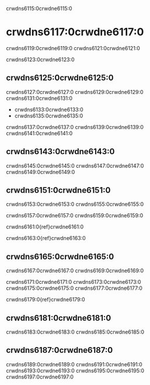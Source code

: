 crwdns6115:0crwdne6115:0
# crwdns6117:0crwdne6117:0

crwdns6119:0crwdne6119:0 crwdns6121:0crwdne6121:0

crwdns6123:0crwdne6123:0

## crwdns6125:0crwdne6125:0

crwdns6127:0crwdne6127:0 crwdns6129:0crwdne6129:0 crwdns6131:0crwdne6131:0
* crwdns6133:0crwdne6133:0
* crwdns6135:0crwdne6135:0

crwdns6137:0crwdne6137:0 crwdns6139:0crwdne6139:0 crwdns6141:0crwdne6141:0

## crwdns6143:0crwdne6143:0

crwdns6145:0crwdne6145:0 crwdns6147:0crwdne6147:0 crwdns6149:0crwdne6149:0

## crwdns6151:0crwdne6151:0

crwdns6153:0crwdne6153:0 crwdns6155:0crwdne6155:0

crwdns6157:0crwdne6157:0 crwdns6159:0crwdne6159:0

crwdns6161:0{ref}crwdne6161:0

crwdns6163:0{ref}crwdne6163:0

## crwdns6165:0crwdne6165:0

crwdns6167:0crwdne6167:0 crwdns6169:0crwdne6169:0

crwdns6171:0crwdne6171:0 crwdns6173:0crwdne6173:0 crwdns6175:0crwdne6175:0 crwdns6177:0crwdne6177:0

crwdns6179:0{ref}crwdne6179:0

## crwdns6181:0crwdne6181:0

crwdns6183:0crwdne6183:0 crwdns6185:0crwdne6185:0

## crwdns6187:0crwdne6187:0

crwdns6189:0crwdne6189:0 crwdns6191:0crwdne6191:0 crwdns6193:0crwdne6193:0 crwdns6195:0crwdne6195:0 crwdns6197:0crwdne6197:0
